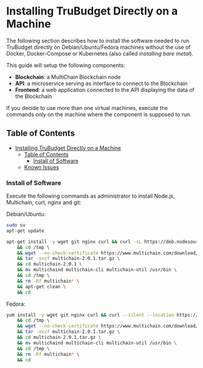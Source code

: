 # Installing TruBudget Directly on a Machine

The following section describes how to install the software needed to run TruBudget directly on Debian/Ubuntu/Fedora machines without the use of Docker, Docker-Compose or Kubernetes (also called _installing bare metal_).

This guide will setup the following components:

- **Blockchain**: a MultiChain Blockchain node
- **API**: a microservice serving as interface to connect to the Blockchain
- **Frontend**: a web application connected to the API displaying the data of the Blockchain

If you decide to use more than one virtual machines, execute the commands only on the machine where the component is supposed to run.

## Table of Contents

- [Installing TruBudget Directly on a Machine](#installing-trubudget-directly-on-a-machine)
  - [Table of Contents](#table-of-contents)
    - [Install of Software](#install-of-software)
  - [Known Issues](#known-issues)

### Install of Software

Execute the following commands as administrator to install Node.js, Multichain, curl, nginx and git:

Debian/Ubuntu:

```bash
sudo su
apt-get update

apt-get install -y wget git nginx curl && curl -sL https://deb.nodesource.com/setup_10.x | bash - && apt-get install -y nodejs \
    && cd /tmp \
    && wget --no-check-certificate https://www.multichain.com/download/multichain-2.0.1.tar.gz \
    && tar -xvzf multichain-2.0.1.tar.gz \
    && cd multichain-2.0.1 \
    && mv multichaind multichain-cli multichain-util /usr/bin \
    && cd /tmp \
    && rm -Rf multichain* \
    && apt-get clean \
    && cd
```

Fedora:

```bash
yum install -y wget git nginx curl && curl --silent --location https://rpm.nodesource.com/setup_10.x | bash - && yum install -y nodejs \
    && cd /tmp \
    && wget --no-check-certificate https://www.multichain.com/download/multichain-2.0.1.tar.gz \
    && tar -xvzf multichain-2.0.1.tar.gz \
    && cd multichain-2.0.1.tar.gz \
    && mv multichaind multichain-cli multichain-util /usr/bin \
    && cd /tmp \
    && rm -Rf multichain* \
    && cd
```
